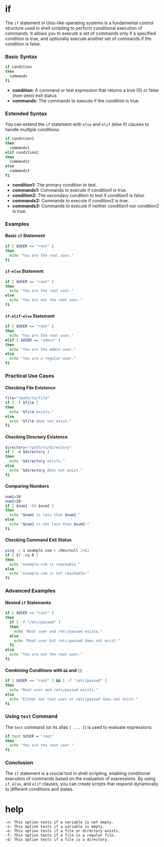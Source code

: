 # if


The `if` statement in Unix-like operating systems is a fundamental control structure used in shell scripting to perform conditional execution of commands. It allows you to execute a set of commands only if a specified condition is true, and optionally execute another set of commands if the condition is false.

### Basic Syntax

```bash
if condition
then
  commands
fi
```

- **condition:** A command or test expression that returns a true (0) or false (non-zero) exit status.
- **commands:** The commands to execute if the condition is true.

### Extended Syntax

You can extend the `if` statement with `else` and `elif` (else if) clauses to handle multiple conditions:

```bash
if condition1
then
  commands1
elif condition2
then
  commands2
else
  commands3
fi
```

- **condition1:** The primary condition to test.
- **commands1:** Commands to execute if condition1 is true.
- **condition2:** The secondary condition to test if condition1 is false.
- **commands2:** Commands to execute if condition2 is true.
- **commands3:** Commands to execute if neither condition1 nor condition2 is true.

### Examples

#### Basic `if` Statement

```bash
if [ $USER == "root" ]
then
  echo "You are the root user."
fi
```

#### `if-else` Statement

```bash
if [ $USER == "root" ]
then
  echo "You are the root user."
else
  echo "You are not the root user."
fi
```

#### `if-elif-else` Statement

```bash
if [ $USER == "root" ]
then
  echo "You are the root user."
elif [ $USER == "admin" ]
then
  echo "You are the admin user."
else
  echo "You are a regular user."
fi
```

### Practical Use Cases

#### Checking File Existence

```bash
file="/path/to/file"
if [ -f $file ]
then
  echo "$file exists."
else
  echo "$file does not exist."
fi
```

#### Checking Directory Existence

```bash
directory="/path/to/directory"
if [ -d $directory ]
then
  echo "$directory exists."
else
  echo "$directory does not exist."
fi
```

#### Comparing Numbers

```bash
num1=10
num2=20
if [ $num1 -lt $num2 ]
then
  echo "$num1 is less than $num2."
else
  echo "$num1 is not less than $num2."
fi
```

#### Checking Command Exit Status

```bash
ping -c 1 example.com > /dev/null 2>&1
if [ $? -eq 0 ]
then
  echo "example.com is reachable."
else
  echo "example.com is not reachable."
fi
```

### Advanced Examples

#### Nested `if` Statements

```bash
if [ $USER == "root" ]
then
  if [ -f "/etc/passwd" ]
  then
    echo "Root user and /etc/passwd exists."
  else
    echo "Root user but /etc/passwd does not exist."
  fi
else
  echo "You are not the root user."
fi
```

#### Combining Conditions with `&&` and `||`

```bash
if [ $USER == "root" ] && [ -f "/etc/passwd" ]
then
  echo "Root user and /etc/passwd exists."
else
  echo "Either not root user or /etc/passwd does not exist."
fi
```

### Using `test` Command

The `test` command (or its alias `[ ... ]`) is used to evaluate expressions:

```bash
if test $USER = "root"
then
  echo "You are the root user."
fi
```

### Conclusion

The `if` statement is a crucial tool in shell scripting, enabling conditional execution of commands based on the evaluation of expressions. By using `if`, `else`, and `elif` clauses, you can create scripts that respond dynamically to different conditions and states.

# help 

```
-n: This option tests if a variable is not empty.
-z: This option tests if a variable is empty.
-e: This option tests if a file or directory exists.
-f: This option tests if a file is a regular file.
-d: This option tests if a file is a directory.
```

